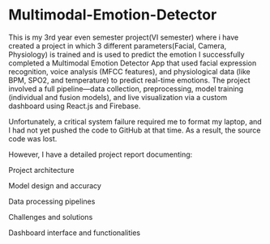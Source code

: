 # Multimodal-Emotion-Detector
This is my 3rd year even semester project(VI semester) where i have created a project in which 3 different parameters(Facial, Camera, Physiology) is trained and is used to predict the emotion
I successfully completed a Multimodal Emotion Detector App that used facial expression recognition, voice analysis (MFCC features), and physiological data (like BPM, SPO2, and temperature) to predict real-time emotions. The project involved a full pipeline—data collection, preprocessing, model training (individual and fusion models), and live visualization via a custom dashboard using React.js and Firebase.

Unfortunately, a critical system failure required me to format my laptop, and I had not yet pushed the code to GitHub at that time. As a result, the source code was lost.

However, I have a detailed project report documenting:

Project architecture

Model design and accuracy

Data processing pipelines

Challenges and solutions

Dashboard interface and functionalities

